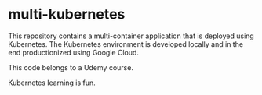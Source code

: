# multi-kubernetes
This repository contains a multi-container application that is deployed using Kubernetes. The Kubernetes environment is developed locally and in the end productionized using Google Cloud.

This code belongs to a Udemy course.

Kubernetes learning is fun.